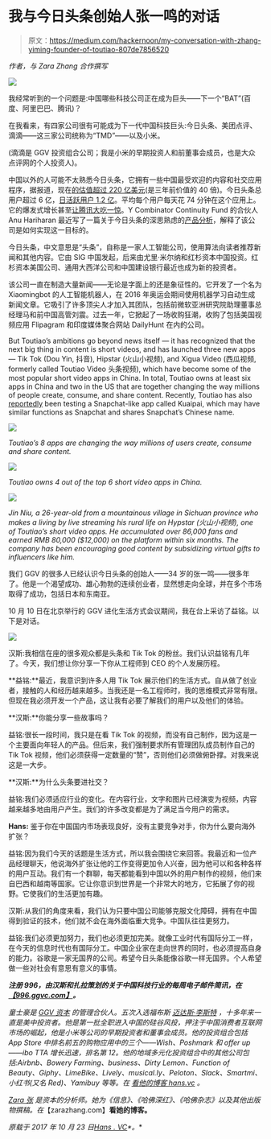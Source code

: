 # 我与今日头条创始人张一鸣的对话

> 原文：<https://medium.com/hackernoon/my-conversation-with-zhang-yiming-founder-of-toutiao-807de7856520>

*作者，与 Zara Zhang 合作撰写*

![](img/53d2890708c748682acd540d5dabba67.png)

我经常听到的一个问题是:中国哪些科技公司正在成为巨头——下一个“BAT”(百度、阿里巴巴、腾讯)？

在我看来，有四家公司很有可能成为下一代中国科技巨头:今日头条、美团点评、滴滴——这三家公司统称为“TMD”——以及小米。

(滴滴是 GGV 投资组合公司；我是小米的早期投资人和前董事会成员，也是大众点评网的个人投资人)。

中国以外的人可能不太熟悉今日头条，它拥有一些中国最受欢迎的内容和社交应用程序，据报道，现在[的估值超过 220 亿美元](http://technode.com/2017/08/21/toutiao-bat-alarm-bells/)(是三年前价值的 40 倍)。今日头条总用户超过 6 亿，[日活跃用户 1.2 亿](http://blog.ycombinator.com/the-hidden-forces-behind-toutiao-chinas-content-king/)。平均每个用户每天花 74 分钟在这个应用上。它的爆发式增长甚至[让腾讯大吃一惊](https://www.theinformation.com/how-a-news-startup-caught-chinas-tencent-by-surprise)。Y Combinator Continuity Fund 的合伙人 Anu Hariharan 最近写了一篇关于今日头条的深思熟虑的[产品分析](http://blog.ycombinator.com/the-hidden-forces-behind-toutiao-chinas-content-king/)，解释了该公司是如何实现这一目标的。

今日头条，中文意思是“头条”，自称是一家人工智能公司，使用算法向读者推荐新闻和其他内容。它由 SIG 中国发起，后来由尤里·米尔纳和红杉资本中国投资。红杉资本美国公司、通用大西洋公司和中国建设银行最近也成为新的投资者。

该公司一直在制造大量新闻——无论是字面上的还是象征性的。它开发了一个名为 Xiaomingbot 的人工智能机器人，在 2016 年奥运会期间使用机器学习自动生成新闻文章。它吸引了许多顶尖人才加入其团队，包括前微软亚洲研究院助理董事总经理马和前中国高管刘震。过去一年，它掀起了一场收购狂潮，收购了包括美国视频应用 Flipagram 和印度媒体聚合网站 DailyHunt 在内的公司。

But Toutiao’s ambitions go beyond news itself — it has recognized that the next big thing in content is short videos, and has launched three new apps — Tik Tok (Dou Yin, 抖音), Hipstar (火山小视频), and Xigua Video (西瓜视频, formerly called Toutiao Video 头条视频), which have become some of the most popular short video apps in China. In total, Toutiao owns at least six apps in China and two in the US that are together changing the way millions of people create, consume, and share content. Recently, Toutiao has also [reportedly](http://36kr.com/p/5089858.html) been testing a Snapchat-like app called Kuaipai, which may have similar functions as Snapchat and shares Snapchat’s Chinese name.

![](img/6828b546f73b758bb37135e73d09bc36.png)

*Toutiao’s 8 apps are changing the way millions of users create, consume and share content.*

![](img/669754320c69fba0bf260966119d9a9a.png)

*Toutiao owns 4 out of the top 6 short video apps in China.*

![](img/2d308ac914347c48683f16f522c353e7.png)

*Jin Niu, a 26-year-old from a mountainous village in Sichuan province who makes a living by live streaming his rural life on Hypstar (火山小视频), one of Toutiao’s short video apps. He accumulated over 86,000 fans and earned RMB 80,000 ($12,000) on the platform within six months. The company has been encouraging good content by subsidizing virtual gifts to influencers like him.*

我们 GGV 的很多人已经认识今日头条的创始人——34 岁的张一鸣——很多年了。他是一个渴望成功、雄心勃勃的连续创业者，显然想走向全球，并在多个市场取得了成功，包括日本和东南亚。

10 月 10 日在北京举行的 GGV 进化生活方式会议期间，我在台上采访了益铭。以下是对话。

![](img/9f94b7f55b089c6d0e67eb857a53ec8f.png)

汉斯:我相信在座的很多观众都是头条和 Tik Tok 的粉丝。我们认识益铭有几年了。今天，我们想让你分享一下你从工程师到 CEO 的个人发展历程。

**益铭:**最近，我意识到许多人用 Tik Tok 展示他们的生活方式。自从做了创业者，接触的人和经历越来越多。当我还是一名工程师时，我的思维模式非常有限。但现在我必须开发一个产品，这让我有必要了解我们的用户以及他们的体验。

**汉斯:**你能分享一些故事吗？

益铭:很长一段时间，我只是在看 Tik Tok 的视频，而没有自己制作，因为这是一个主要面向年轻人的产品。但后来，我们强制要求所有管理团队成员制作自己的 Tik Tok 视频，他们必须获得一定数量的“赞”，否则他们必须做俯卧撑。对我来说这是一大步。

**汉斯:**为什么头条要进社交？

益铭:我们必须适应行业的变化。在内容行业，文字和图片已经演变为视频，内容越来越多地由用户产生。我们的许多改变都是为了满足当今用户的需求。

**Hans:** 鉴于你在中国国内市场表现良好，没有主要竞争对手，你为什么要向海外扩张？

益铭:因为我们今天的话题是生活方式，所以我会围绕它来回答。我最近和一位产品经理聊天，他说海外扩张让他的工作变得更加令人兴奋，因为他可以和各种各样的用户互动。我们有一个群聊，每天都能看到中国以外的用户制作的视频，他们来自巴西和越南等国家。它让你意识到世界是一个非常大的地方，它拓展了你的视野。它使我们的生活更加有趣。

汉斯:从我们的角度来看，我们认为只要中国公司能够克服文化障碍，拥有在中国得到验证的技术，他们就不会在海外面临重大竞争。中国队往往更努力。

益铭:我们必须更加努力，我们也必须更加完美。就像工业时代有国际分工一样，在今天的信息时代也有国际分工。中国企业家在走向世界的同时，也必须提高自身的能力。谷歌是一家无国界的公司。希望今日头条能像谷歌一样无国界。个人希望做一些对社会有意思有意义的事情。

***注册 996，由汉斯和扎拉策划的关于中国科技行业的每周电子邮件简讯，在***[***【996.ggvc.com】***](http://996.ggvc.com/)***。***

*童士豪是* [*GGV 资本*](http://www.ggvc.com/) *的管理合伙人。五次入选福布斯* [*迈达斯·李斯特*](https://www.forbes.com/profile/hans-tung/) *，十多年来一直是美中投资者。他是第一批全职进入中国的硅谷风投，押注于中国消费者互联网市场的崛起，他是小米等公司的早期投资者和董事会成员。他的投资组合包括 App Store 中排名前五的购物应用中的三个——Wish、Poshmark 和 offer up——ibo TTA 增长迅速，排名第 12。他的地域多元化投资组合中的其他公司包括:Airbnb、Bowery Farming、business、Dirty Lemon、Function of Beauty、Giphy、LimeBike、Lively、musical.ly、Peloton、Slack、Smartmi、小红书(又名 Red)、Yamibuy 等等。在* [*看他的博客 hans.vc*](http://www.hans.vc/) *。*

[*Zara 张*](https://www.linkedin.com/in/zarazhang/) *是资本的分析师。她为《信息》、《哈佛深红》、《哈佛杂志》以及其他出版物撰稿。在*【zarazhang.com】**看她的博客。**

**原载于 2017 年 10 月 23 日*[*Hans . VC*](https://hans.vc/toutiao/)*。**